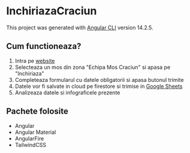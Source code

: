 # InchiriazaCraciun

This project was generated with [Angular CLI](https://github.com/angular/angular-cli) version 14.2.5.

## Cum functioneaza?

1. Intra pe [website](https://inchiriaza-craciun.web.app)
2. Selecteaza un mos din zona "Echipa Mos Craciun" si apasa pe "Inchiriaza"
3. Completeaza formularul cu datele obligatorii si apasa butonul trimite
4. Datele vor fi salvate in cloud pe firestore si trimise in [Google Sheets](https://docs.google.com/spreadsheets/d/19gMcOkHdB0WskVftKlyMNKxcpLLD5MLcQ2GOZ_ckMXE/edit?usp=sharing)
5. Analizeaza datele si infograficele prezente

## Pachete folosite

- Angular
- Angular Material
- AngularFire
- TailwindCSS
